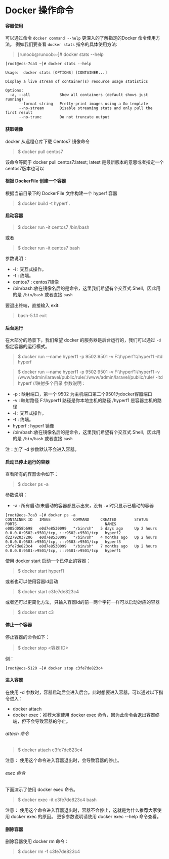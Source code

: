 # Docker 操作命令
#### 容器使用
可以通过命令 ```docker command --help``` 更深入的了解指定的Docker 命令使用方法。
例如我们要查看 ```docker stats``` 指令的具体使用方法:

>[runoob@runoob:~]# docker stats --help

```linux
[root@ecs-7ca3 ~]# docker stats --help

Usage:  docker stats [OPTIONS] [CONTAINER...]

Display a live stream of container(s) resource usage statistics

Options:
  -a, --all             Show all containers (default shows just running)
      --format string   Pretty-print images using a Go template
      --no-stream       Disable streaming stats and only pull the first result
      --no-trunc        Do not truncate output
```
#### 获取镜像

docker 从远程仓库下载 Centos7 镜像命令

>$ docker pull centos7

该命令等同于 docker pull centos7:latest; latest 是最新版本的意思或者指定一个centos7版本也可以

#### 根据 DockerFile 创建一个容器
根据当前目录下的 DockerFile 文件构建一个 hyperf 容器
>$ docker build -t hyperf .

#### 启动容器

>$ docker run -it centos7 /bin/bash

或者
>$ docker run -it centos7 bash

参数说明：
* -i : 交互式操作。
* -t : 终端。
* centos7 : centos7镜像
* /bin/bash:放在镜像名后的是命令，这里我们希望有个交互式 Shell，因此用的是 ```/bin/bash``` 或者直接 ``bash``

要退出终端，直接输入 exit:

>bash-5.1# exit


#### 后台运行

在大部分的场景下，我们希望 docker 的服务器是后台运行的，我们可以通过 ``-d`` 指定容器的运行模式。

>$ docker run --name hyperf1 -p 9502:9501 -v F:\hyperf1:/hyperf1 -itd hyperf

>$ docker run --name hyperf1 -p 9502:9501 -v F:\hyperf1:/hyperf1 -v /www/admin/laravel/public/rule/:/www/admin/laravel/public/rule/ -itd hyperf  //映射多个目录
参数说明：
* -p : 映射端口，第一个 9502 为主机端口第二个9501为docker容器端口
* -v : 映射路径 F:\hyperf1 路径是你本地主机的路径 /hyperf1 是容器主机的路径
* -i : 交互式操作。
* -t : 终端。
* hyperf : hyperf 镜像
* /bin/bash:放在镜像名后的是命令，这里我们希望有个交互式 Shell，因此用的是 ```/bin/bash``` 或者直接 ``bash``

注：加了 -d 参数默认不会进入容器。
#### 启动已停止运行的容器
查看所有的容器命令如下：

>$ docker ps -a

参数说明：
* -a : 所有启动/未启动的容器都显示出来，没有 ``-a`` 时只显示已启动的容器

```linux
[root@ecs-7ca3 ~]# docker ps -a
CONTAINER ID   IMAGE          COMMAND     CREATED        STATUS       PORTS                                       NAMES
e085d058b698   e0d7e8530099   "/bin/sh"   5 days ago     Up 2 hours   0.0.0.0:9502->9501/tcp, :::9502->9501/tcp   hyperf2
d22792037206   e0d7e8530099   "/bin/sh"   4 months ago   Up 2 hours   0.0.0.0:9503->9501/tcp, :::9503->9501/tcp   hyperf3
c3fe7de823c4   e0d7e8530099   "/bin/sh"   7 months ago   Up 2 hours   0.0.0.0:9501->9501/tcp, :::9501->9501/tcp   hyperf1
```

使用 docker start 启动一个已停止的容器：

>$ docker start hyperf1

或者也可以使用容器Id启动

>$ docker start c3fe7de823c4

或者还可以更简化方法，只输入容器Id的前一两个字符一样可以启动对应的容器

>$ docker start c3

#### 停止一个容器
停止容器的命令如下：
>$ docker stop <容器 ID>

例：
```
[root@ecs-5120 ~]# docker stop c3fe7de823c4 
```

#### 进入容器
在使用 -d 参数时，容器启动后会进入后台。此时想要进入容器，可以通过以下指令进入：

* docker attach
* docker exec：推荐大家使用 docker exec 命令，因为此命令会退出容器终端，但不会导致容器的停止。

###### attach 命令
>$ docker attach c3fe7de823c4

注意： 使用这个命令进入容器退出时，会导致容器的停止。

###### exec 命令
下面演示了使用 docker exec 命令。

>$ docker exec -it c3fe7de823c4 bash

注意： 使用这个命令进入容器退出时，容器不会停止，这就是为什么推荐大家使用 docker exec 的原因。
更多参数说明请使用 docker exec --help 命令查看。

#### 删除容器
删除容器使用 docker rm 命令：

>$ docker rm -f c3fe7de823c4
